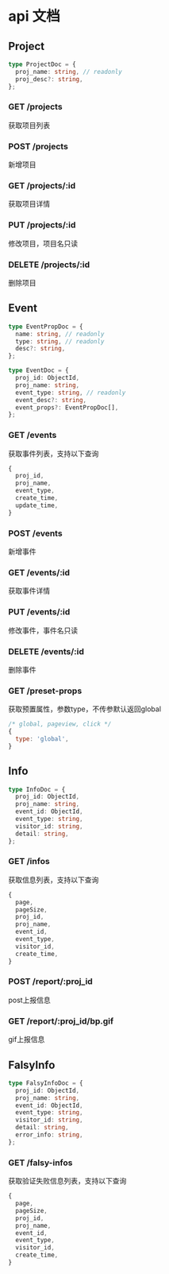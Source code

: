 # api 文档

## Project

```ts
type ProjectDoc = {
  proj_name: string, // readonly
  proj_desc?: string,
};
```

### GET /projects
获取项目列表

### POST /projects
新增项目

### GET /projects/:id
获取项目详情

### PUT /projects/:id
修改项目，项目名只读

### DELETE /projects/:id
删除项目


## Event

```ts
type EventPropDoc = {
  name: string, // readonly
  type: string, // readonly
  desc?: string,
};

type EventDoc = {
  proj_id: ObjectId,
  proj_name: string,
  event_type: string, // readonly
  event_desc?: string,
  event_props?: EventPropDoc[],
};
```

### GET /events
获取事件列表，支持以下查询
```js
{
  proj_id,
  proj_name,
  event_type,
  create_time,
  update_time,
}
```

### POST /events
新增事件

### GET /events/:id
获取事件详情

### PUT /events/:id
修改事件，事件名只读

### DELETE /events/:id
删除事件

### GET /preset-props
获取预置属性，参数type，不传参默认返回global
```js
/* global, pageview, click */
{
  type: 'global',
}
```

## Info

```ts
type InfoDoc = {
  proj_id: ObjectId,
  proj_name: string,
  event_id: ObjectId,
  event_type: string,
  visitor_id: string,
  detail: string,
};
```

### GET /infos
获取信息列表，支持以下查询
```js
{
  page,
  pageSize,
  proj_id,
  proj_name,
  event_id,
  event_type,
  visitor_id,
  create_time,
}
```

### POST /report/:proj_id
post上报信息

### GET /report/:proj_id/bp.gif
gif上报信息

## FalsyInfo

```ts
type FalsyInfoDoc = {
  proj_id: ObjectId,
  proj_name: string,
  event_id: ObjectId,
  event_type: string,
  visitor_id: string,
  detail: string,
  error_info: string,
};
```
### GET /falsy-infos
获取验证失败信息列表，支持以下查询
```js
{
  page,
  pageSize,
  proj_id,
  proj_name,
  event_id,
  event_type,
  visitor_id,
  create_time,
}
```
